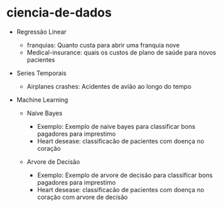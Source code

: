 # ciencia-de-dados

- Regressão Linear

  - franquias: Quanto custa para abrir uma franquia nove
  - Medical-insurance: quais os custos de plano de saúde para novos pacientes

- Series Temporais

  - Airplanes crashes: Acidentes de avião ao longo do tempo

- Machine Learning

  - Naive Bayes

    - Exemplo: Exemplo de naive bayes para classificar bons pagadores para imprestimo
    - Heart desease: classificacão de pacientes com doença no coração

  - Arvore de Decisão

    - Exemplo: Exemplo de arvore de decisão para classificar bons pagadores para imprestimo
    - Heart desease: classificacão de pacientes com doença no coração com arvore de decisão
